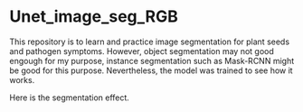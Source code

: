 # Unet_image_seg_RGB

This repository is to learn and practice image segmentation for plant seeds and pathogen symptoms. However, object segmentation may not good engough for my purpose, instance segmentation such as Mask-RCNN might be good for this purpose. Nevertheless, the model was trained to see how it works. 

Here is the segmentation effect.

